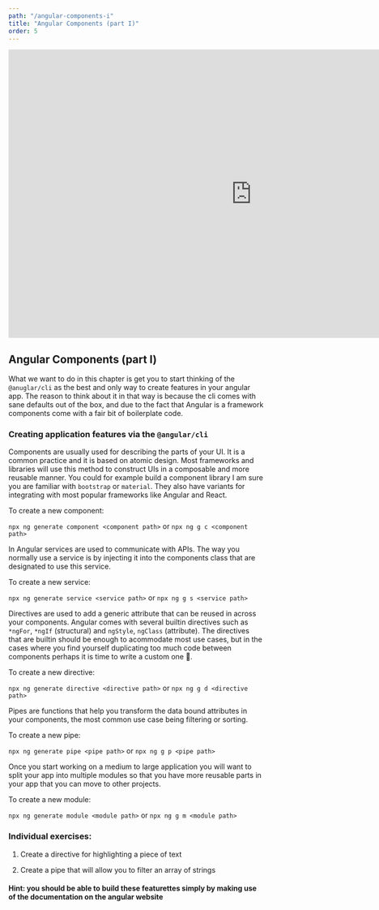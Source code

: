 ```yaml
---
path: "/angular-components-i"
title: "Angular Components (part I)"
order: 5
---
```


<iframe src="https://docs.google.com/presentation/d/16IeBSmYrmhc3t_zGw-ec8hMp10U0D9N0SNOWZjBbH7M/embed?start=false&loop=false&delayms=30000" frameborder="0" width="960" height="569" allowfullscreen="true" mozallowfullscreen="true" webkitallowfullscreen="true"></iframe>

## Angular Components (part I)

What we want to do in this chapter is get you to start thinking of the `@anuglar/cli` 
as the best and only way to create features in your angular app. The reason to think about it 
in that way is because the cli comes with sane defaults out of the box, and due to the fact that 
Angular is a framework components come with a fair bit of boilerplate code.

### Creating application features via the `@angular/cli`

Components are usually used for describing the parts of your UI. It is a common practice 
and it is based on atomic design. Most frameworks and libraries will use this method to construct 
UIs in a composable and more reusable manner. You could for example build a component library 
I am sure you are familiar with `bootstrap` or `material`. They also have variants for integrating 
with most popular frameworks like Angular and React.

To create a new component:

`npx ng generate component <component path>` or `npx ng g c <component path>`

In Angular services are used to communicate with APIs. The way you normally use a service is by 
injecting it into the components class that are designated to use this service.

To create a new service:

`npx ng generate service <service path>` or `npx ng g s <service path>`

Directives are used to add a generic attribute that can be reused in across your components. Angular 
comes with several builtin directives such as `*ngFor`, `*ngIf` (structural) and `ngStyle`, `ngClass` 
(attribute). The directives that are builtin should be enough to acommodate most use cases, but in the 
cases where you find yourself duplicating too much code between components perhaps it is time to write 
a custom one 🤔.

To create a new directive:

`npx ng generate directive <directive path>` or `npx ng g d <directive path>`

Pipes are functions that help you transform the data bound attributes in your components, the most common 
use case being filtering or sorting.

To create a new pipe:

`npx ng generate pipe <pipe path>` or `npx ng g p <pipe path>`

Once you start working on a medium to large application you will want to split your app into multiple 
modules so that you have more reusable parts in your app that you can move to other projects.

To create a new module:

`npx ng generate module <module path>` or `npx ng g m <module path>`

### Individual exercises:

1) Create a directive for highlighting a piece of text

2) Create a pipe that will allow you to filter an array of strings

#### Hint: you should be able to build these featurettes simply by making use of the documentation on the angular website
